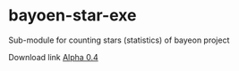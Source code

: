 # bayoen-star-exe
Sub-module for counting stars (statistics) of bayeon project

Download link
[Alpha 0.4](https://github.com/bayoen/bayoen-star-exe/raw/master/bayoen-star-exe/bin/x64/Release.zip)
